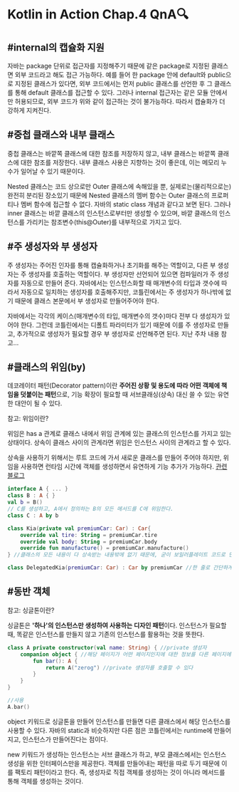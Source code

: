# Kotlin in Action Chap.4 QnA🔍

## #internal의 캡슐화 지원

자바는 package 단위로 접근자를 지정해주기 때문에 같은 package로 지정된 클래스면 외부 코드라고 해도 접근 가능하다. 예를 들어 한 package 안에 default와 public으로 지정된 클래스가 있다면, 외부 코드에서는 먼저 public 클래스를 선언한 후 그 클래스를 통해 default 클래스를 접근할 수 있다. 그러나 internal 접근자는 같은 모듈 안에서만 허용되므로, 외부 코드가 위와 같이 접근하는 것이 불가능하다. 따라서 캡슐화가 더 강하게 지켜진다. 

## #중첩 클래스와 내부 클래스

중첩 클래스는 바깥쪽 클래스에 대한 참조를 저장하지 않고, 내부 클래스는 바깥쪽 클래스에 대한 참조를 저장한다. 내부 클래스 사용은 지향하는 것이 좋은데, 이는 메모리 누수가 일어날 수 있기 때문이다.

Nested 클래스는 코드 상으로만 Outer 클래스에 속해있을 뿐, 실제로는(물리적으로는) 완전히 분리된 장소있기 때문에 Nested 클래스의 멤버 함수는 Outer 클래스의 프로퍼티나 멤버 함수에 접근할 수 없다. 자바의 static class 개념과 같다고 보면 된다. 그러나 inner 클래스는 바깥 클래스의 인스턴스로부터만 생성할 수 있으며, 바깥 클래스의 인스턴스를 가리키는 참조변수(this@Outer)를 내부적으로 가지고 있다.

## #주 생성자와 부 생성자

주 생성자는 주어진 인자를 통해 캡슐화하거나 초기화를 해주는 역할이고, 다른 부 생성자는 주 생성자를 호출하는 역할이다. 부 생성자만 선언되어 있으면 컴파일러가 주 생성자를 자동으로 만들어 준다. 자바에서는 인스턴스화할 때 매개변수의 타입과 갯수에 따라서 자동으로 일치하는 생성자를 호출해주지만, 코틀린에서는 주 생성자가 하나밖에 없기 때문에 클래스 본문에서 부 생성자로 만들어주어야 한다.

자바에서는 각각의 케이스(매개변수의 타입, 매개변수의 갯수)마다 전부 다 생성자가 있어야 한다. 그런데 코틀린에서는 디폴트 파라미터가 있기 때문에 이를 주 생성자로 만들고, 추가적으로 생성자가 필요할 경우 부 생성자로 선언해주면 된다. 지난 주차 내용 참고…

## #클래스의 위임(by)

데코레이터 패턴(Decorator pattern)이란 **주어진 상황 및 용도에 따라 어떤 객체에 책임을 덧붙이는 패턴**으로, 기능 확장이 필요할 때 서브클래싱(상속) 대신 쓸 수 있는 유연한 대안이 될 수 있다. 

참고: 위임이란?

위임은 has a 관계로 클래스 내에서 위임 관계에 있는 클래스의 인스턴스를 가지고 있는 상태이다. 상속이 클래스 사이의 관계라면 위임은 인스턴스 사이의 관계라고 할 수 있다.

상속을 사용하기 위해서는 루트 코드에 가서 새로운 클래스를 만들어 주어야 하지만, 위임을 사용하면 런타임 시간에 객체를 생성하면서 유연하게 기능 추가가 가능하다. [관련 블로그](https://developer88.tistory.com/457?category=298822)

```kotlin
interface A { ... }
class B : A { }
val b = B()
// C를 생성하고, A에서 정의하는 B의 모든 메서드를 C에 위임한다.
class C : A by b
```

```kotlin
class Kia(private val premiumCar: Car) : Car{
	override val tire: String = premiumCar.tire
	override val body: String = premiumCar.body
	override fun manufacture() = premiumCar.manufacture()
} //클래스의 모든 내용이 다 상속받는 내용밖에 없기 때문에, 굳이 보일러플레이트 코드로 만들 필요가 없다.

class DelegatedKia(premiumCar: Car) : Car by premiumCar //한 줄로 간단하게 모두 위임할 수 있다.
```

## #동반 객체

참고: 싱글톤이란?

싱글톤은 **'하나'의 인스턴스만 생성하여 사용하는 디자인 패턴**이다. 인스턴스가 필요할 때, 똑같은 인스턴스를 만들지 않고 기존의 인스턴스를 활용하는 것을 뜻한다.

```kotlin
class A private constructor(val name: String) { //private 생성자
    companion object { //해당 페이지가 어떤 페이지인지에 대한 정보를 다른 페이지에 넘겨줄 때 필요함
        fun bar(): A {
            return A("zerog") //private 생성자를 호출할 수 있다
        }
    }
}

//사용
A.bar()
```

object 키워드로 싱글톤을 만들어 인스턴스를 만들면 다른 클래스에서 해당 인스턴스를 사용할 수 있다. 자바의 static과 비슷하지만 다른 점은 코틀린에서는 runtime에 만들어지고, 인스턴스가 만들어진다는 점이다.

new 키워드가 생성하는 인스턴스는 서브 클래스가 하고, 부모 클래스에서는 인스턴스 생성을 위한 인터페이스만을 제공한다. 객체를 만들어내는 패턴을 따로 두기 때문에 이를 팩토리 패턴이라고 한다. 즉, 생성자로 직접 객체를 생성하는 것이 아니라 메서드를 통해 객체를 생성하는 것이다.
